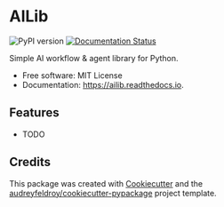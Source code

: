 # AILib

![PyPI version](https://img.shields.io/pypi/v/ailib.svg)
[![Documentation Status](https://readthedocs.org/projects/ailib/badge/?version=latest)](https://ailib.readthedocs.io/en/latest/?version=latest)

Simple AI workflow & agent library for Python.

* Free software: MIT License
* Documentation: https://ailib.readthedocs.io.

## Features

* TODO

## Credits

This package was created with [Cookiecutter](https://github.com/audreyfeldroy/cookiecutter) and the [audreyfeldroy/cookiecutter-pypackage](https://github.com/audreyfeldroy/cookiecutter-pypackage) project template.
